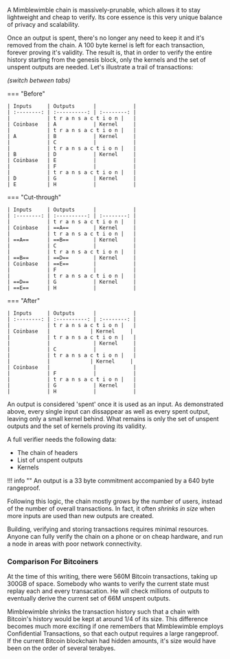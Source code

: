 A Mimblewimble chain is massively-prunable, which allows it to stay lightweight and cheap to verify. Its core essence is this very unique balance of privacy and scalability.

Once an output is spent, there's no longer any need to keep it and it's removed from the chain. A 100 byte kernel is left for each transaction, forever proving it's validity. The result is, that in order to verify the entire history starting from the genesis block, only the kernels and the set of unspent outputs are needed. Let's illustrate a trail of transactions:


*(switch between tabs)*

=== "Before"

    | Inputs     | Outputs      |            |
    | :--------: | :----------: | :--------: |
    |            | t r a n s a c t i o n |   |
    | Coinbase   | A            | Kernel     |
    |            | t r a n s a c t i o n |   |
    | A          | B            | Kernel     |
    |            | C            |            |
    |            | t r a n s a c t i o n |   |
    | B          | D            | Kernel     |
    | Coinbase   | E            |            |
    |            | F            |            |
    |            | t r a n s a c t i o n |   |
    | D          | G            | Kernel     |
    | E          | H            |            |

=== "Cut-through"

    | Inputs     | Outputs      |            |
    | :--------: | :----------: | :--------: |
    |            | t r a n s a c t i o n |   |
    | Coinbase   | ==A==        | Kernel     |
    |            | t r a n s a c t i o n |   |
    | ==A==      | ==B==        | Kernel     |
    |            | C            |            |
    |            | t r a n s a c t i o n |   |
    | ==B==      | ==D==        | Kernel     |
    | Coinbase   | ==E==        |            |
    |            | F            |            |
    |            | t r a n s a c t i o n |   |
    | ==D==      | G            | Kernel     |
    | ==E==      | H            |            |

=== "After"

    | Inputs     | Outputs      |            |
    | :--------: | :----------: | :--------: |
    |            | t r a n s a c t i o n |   |
    | Coinbase   |             | Kernel     |
    |            | t r a n s a c t i o n |   |
    |            |              | Kernel     |
    |            | C            |            |
    |            | t r a n s a c t i o n |   |
    |            |             | Kernel     |
    | Coinbase   |              |            |
    |            | F            |            |
    |            | t r a n s a c t i o n |   |
    |            | G            | Kernel     |
    |            | H            |            |


An output is considered 'spent' once it is used as an input. As demonstrated above, every single input can dissappear as well as every spent output, leaving only a small kernel behind. What remains is only the set of unspent outputs and the set of kernels proving its validity.

A full verifier needs the following data:

* The chain of headers
* List of unspent outputs
* Kernels

!!! info ""
    An output is a 33 byte commitment accompanied by a 640 byte rangeproof.

Following this logic, the chain mostly grows by the number of users, instead of the number of overall transactions. In fact, it often *shrinks in size* when more inputs are used than new outputs are created.

Building, verifying and storing transactions requires minimal resources. Anyone can fully verify the chain on a phone or on cheap hardware, and run a node in areas with poor network connectivity.

### Comparison For Bitcoiners

At the time of this writing, there were 560M Bitcoin transactions, taking up 300GB of space. Somebody who wants to verify the current state must replay each and every transacation. He will check millions of outputs to eventually derive the current set of 66M unspent outputs.

Mimblewimble shrinks the transaction history such that a chain with Bitcoin's history would be kept at around 1/4 of its size. This difference becomes much more exciting if one remembers that Mimblewimble employs Confidential Transactions, so that each output requires a large rangeproof. If the current Bitcoin blockchain had hidden amounts, it's size would have been on the order of several terabyes.

